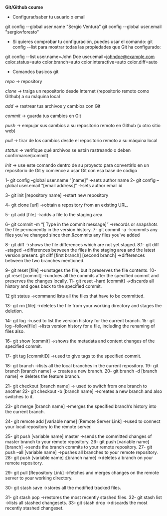 **Git/Github course**

- Configurar/saber tu usuario o email

git config --global user.name "Sergio Ventura"
git config --global user.email "sergiovforesto"

- Si quieres comprobar tu configuración, puedes usar el comando:
  git config --list para mostrar todas las propiedades que Git ha configurado:

git config --list
user.name=John Doe
user.email=johndoe@example.com
color.status=auto
color.branch=auto
color.interactive=auto
color.diff=auto

- Comandos basicos git

*repo*  -> repository

*clone* -> traiga un repositorio desde Internet (repositorio remoto como Github) a su máquina local

*add* -> rastrear tus archivos y cambios con Git

*commit* -> guarda tus cambios en Git

*push* -> empujar sus cambios a su repositorio remoto en Github (u otro sitio web)

*pull* -> tirar de los cambios desde el repositorio remoto a su máquina local

*status* -> verifique qué archivos se están rastreando o deben confirmarse(commit)

*init* -> use este comando dentro de su proyecto para convertirlo en un repositorio de Git y comience a usar Git con esa base de código

1- git config –global user.name “[name]” ->sets author name
2- git config –global user.email “[email address]” ->sets author email id

3- git init [repository name] ->start new repository

4- git clone [url] ->obtain a repository from an existing URL.

5- git add [file] ->adds a file to the staging area.

6- git commit -m “[ Type in the commit message]” ->records or snapshots the file permanently in the version history.
7- git commit -a ->commits any files you’ve changed since then.&commits any files you’ve added

8- git diff ->shows the file differences which are not yet staged.
8.1- git diff –staged ->differences between the files in the staging area and the latest version present.
git diff [first branch] [second branch] ->differences between the two branches mentioned.

9- git reset [file] ->unstages the file, but it preserves the file contents.
10- git reset [commit] ->undoes all the commits after the specified commit and preserves the changes locally.
11- git reset –hard [commit] ->discards all history and goes back to the specified commit.

12 git status ->command lists all the files that have to be committed.

13- git rm [file] ->deletes the file from your working directory and stages the deletion.

14- git log ->used to list the version history for the current branch.
15- git log –follow[file] ->lists version history for a file, including the renaming of files also.

16- git show [commit] ->shows the metadata and content changes of the specified commit.

17- git tag [commitID] ->used to give tags to the specified commit.

18- git branch ->lists all the local branches in the current repository.
19- git branch [branch name] -> creates a new branch.
20- git branch -d [branch name] -> deletes the feature branch.

21- git checkout [branch name] -> used to switch from one branch to another
22- git checkout -b [branch name] ->creates a new branch and also switches to it.

23- git merge [branch name] ->merges the specified branch’s history into the current branch.

24- git remote add [variable name] [Remote Server Link] ->used to connect your local repository to the remote server.

25- git push [variable name] master ->sends the committed changes of master branch to your remote repository.
26- git push [variable name] [branch] ->sends the branch commits to your remote repository.
27- git push –all [variable name] ->pushes all branches to your remote repository.
28- git push [variable name] :[branch name] ->deletes a branch on your remote repository.

29- git pull [Repository Link] ->fetches and merges changes on the remote server to your working directory.

30- git stash save ->stores all the modified tracked files.

31- git stash pop ->restores the most recently stashed files.
32- git stash list ->lists all stashed changesets.
33- git stash drop ->discards the most recently stashed changeset.